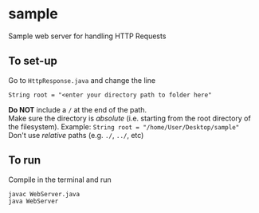 # sample
Sample web server for handling HTTP Requests

## To set-up
Go to `HttpResponse.java` and change the line
```
String root = "<enter your directory path to folder here"
```
**Do NOT** include a `/` at the end of the path.  
Make sure the directory is *absolute* (i.e. starting from the root directory of the filesystem).
Example: `String root = "/home/User/Desktop/sample"`  
Don't use *relative* paths (e.g. `./`, `../`, etc)

## To run
Compile in the terminal and run
```
javac WebServer.java
java WebServer
```
